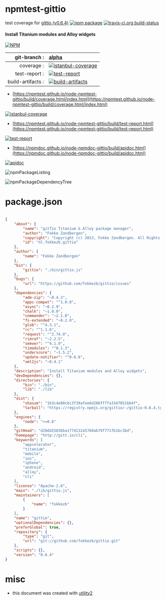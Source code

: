 # npmtest-gittio

test coverage for  [gittio (v0.6.4)](http://gitt.io/cli)  [![npm package](https://img.shields.io/npm/v/npmtest-gittio.svg?style=flat-square)](https://www.npmjs.org/package/npmtest-gittio) [![travis-ci.org build-status](https://api.travis-ci.org/npmtest/node-npmtest-gittio.svg)](https://travis-ci.org/npmtest/node-npmtest-gittio)
#### Install Titanium modules and Alloy widgets

[![NPM](https://nodei.co/npm/gittio.png?downloads=true&downloadRank=true&stars=true)](https://www.npmjs.com/package/gittio)

| git-branch : | [alpha](https://github.com/npmtest/node-npmtest-gittio/tree/alpha)|
|--:|:--|
| coverage : | [![istanbul-coverage](https://npmtest.github.io/node-npmtest-gittio/build/coverage.badge.svg)](https://npmtest.github.io/node-npmtest-gittio/build/coverage.html/index.html)|
| test-report : | [![test-report](https://npmtest.github.io/node-npmtest-gittio/build/test-report.badge.svg)](https://npmtest.github.io/node-npmtest-gittio/build/test-report.html)|
| build-artifacts : | [![build-artifacts](https://npmtest.github.io/node-npmtest-gittio/glyphicons_144_folder_open.png)](https://github.com/npmtest/node-npmtest-gittio/tree/gh-pages/build)|

- [https://npmtest.github.io/node-npmtest-gittio/build/coverage.html/index.html](https://npmtest.github.io/node-npmtest-gittio/build/coverage.html/index.html)

[![istanbul-coverage](https://npmtest.github.io/node-npmtest-gittio/build/screenCapture.buildCi.browser.%252Ftmp%252Fbuild%252Fcoverage.lib.html.png)](https://npmtest.github.io/node-npmtest-gittio/build/coverage.html/index.html)

- [https://npmtest.github.io/node-npmtest-gittio/build/test-report.html](https://npmtest.github.io/node-npmtest-gittio/build/test-report.html)

[![test-report](https://npmtest.github.io/node-npmtest-gittio/build/screenCapture.buildCi.browser.%252Ftmp%252Fbuild%252Ftest-report.html.png)](https://npmtest.github.io/node-npmtest-gittio/build/test-report.html)

- [https://npmdoc.github.io/node-npmdoc-gittio/build/apidoc.html](https://npmdoc.github.io/node-npmdoc-gittio/build/apidoc.html)

[![apidoc](https://npmdoc.github.io/node-npmdoc-gittio/build/screenCapture.buildCi.browser.%252Ftmp%252Fbuild%252Fapidoc.html.png)](https://npmdoc.github.io/node-npmdoc-gittio/build/apidoc.html)

![npmPackageListing](https://npmtest.github.io/node-npmtest-gittio/build/screenCapture.npmPackageListing.svg)

![npmPackageDependencyTree](https://npmtest.github.io/node-npmtest-gittio/build/screenCapture.npmPackageDependencyTree.svg)



# package.json

```json

{
    "about": {
        "name": "gitTio Titanium & Alloy package manager",
        "author": "Fokke Zandbergen",
        "copyright": "Copyright (c) 2013, Fokke Zandbergen. All Rights Reserved.",
        "id": "nl.fokkezb.gittio"
    },
    "author": {
        "name": "Fokke Zandbergen"
    },
    "bin": {
        "gittio": "./bin/gittio.js"
    },
    "bugs": {
        "url": "https://github.com/fokkezb/gittio/issues"
    },
    "dependencies": {
        "adm-zip": "~0.4.3",
        "appc-compat": "^1.0.0",
        "async": "~0.2.9",
        "chalk": "~1.0.0",
        "commander": "~2.1.0",
        "fs-extended": "~0.2.0",
        "glob": "^4.3.1",
        "rc": "^1.1.6",
        "request": "^2.74.0",
        "rimraf": "~2.2.5",
        "semver": "^4.1.0",
        "timodules": "^0.1.3",
        "underscore": "~1.5.2",
        "update-notifier": "^0.6.0",
        "xml2js": "~0.4.1"
    },
    "description": "Install Titanium modules and Alloy widgets",
    "devDependencies": {},
    "directories": {
        "bin": "./bin",
        "lib": "./lib"
    },
    "dist": {
        "shasum": "1b3c4e00c6c3f39afee6d286ff7fa3167051bb4f",
        "tarball": "https://registry.npmjs.org/gittio/-/gittio-0.6.4.tgz"
    },
    "engines": {
        "node": ">=0.8"
    },
    "gitHead": "d20dd25836ba1f74132a5760ab79f771fb1bc3bd",
    "homepage": "http://gitt.io/cli",
    "keywords": [
        "appcelerator",
        "titanium",
        "mobile",
        "ios",
        "iphone",
        "android",
        "alloy",
        "cli"
    ],
    "license": "Apache-2.0",
    "main": "./lib/gittio.js",
    "maintainers": [
        {
            "name": "fokkezb"
        }
    ],
    "name": "gittio",
    "optionalDependencies": {},
    "preferGlobal": true,
    "repository": {
        "type": "git",
        "url": "git://github.com/fokkezb/gittio.git"
    },
    "scripts": {},
    "version": "0.6.4"
}
```



# misc
- this document was created with [utility2](https://github.com/kaizhu256/node-utility2)
